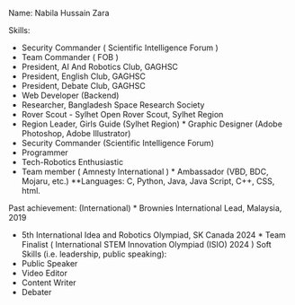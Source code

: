 Name: Nabila Hussain Zara

Skills:
* Security Commander ( Scientific Intelligence Forum )
* Team Commander ( FOB ) 
* President, AI And Robotics Club, GAGHSC
* President, English Club, GAGHSC
* President, Debate Club, GAGHSC
* Web Developer (Backend)
* Researcher, Bangladesh Space Research Society
* Rover Scout - Sylhet Open Rover Scout, Sylhet Region
* Region Leader, Girls Guide (Sylhet Region) * Graphic Designer (Adobe Photoshop, Adobe Illustrator)
* Security Commander (Scientific Intelligence Forum)
* Programmer
* Tech-Robotics Enthusiastic
* Team member ( Amnesty International ) * Ambassador (VBD, BDC, Mojaru, etc.)
**Languages: C, Python, Java, Java Script, C++, CSS, html.

Past achievement: (International) * Brownies International Lead, Malaysia, 2019
* 5th International Idea and Robotics Olympiad, SK Canada 2024 * Team Finalist ( International STEM Innovation Olympiad (ISIO) 2024 )
Soft Skills (i.e. leadership, public speaking):
* Public Speaker
* Video Editor
* Content Writer
* Debater


<!---
nabilazara-coder/nabilazara-coder is a ✨ special ✨ repository because its `README.md` (this file) appears on your GitHub profile.
You can click the Preview link to take a look at your changes.
--->
